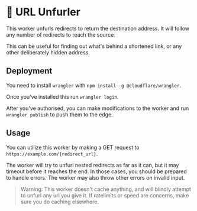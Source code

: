# 👷 URL Unfurler

This worker unfurls redirects to return the destination address. It will follow any number of redirects to reach the source.

This can be useful for finding out what's behind a shortened link, or any other deliberately hidden address.

## Deployment

You need to install `wrangler` with `npm install -g @cloudflare/wrangler`.

Once you've installed this run `wrangler login`.

After you've authorised, you can make modifications to the worker and run `wrangler publish` to push them to the edge.

## Usage

You can utilize this worker by making a GET request to `https://example.com/{redirect_url}`.

The worker will try to unfurl nested redirects as far as it can, but it may timeout before it reaches the end.
In those cases, you should be prepared to handle errors. The worker may also throw other errors on invalid input.

> Warning: This worker doesn't cache anything, and will blindly attempt to unfurl any url you give it.
> If ratelimits or speed are concerns, make sure you do caching elsewhere.
